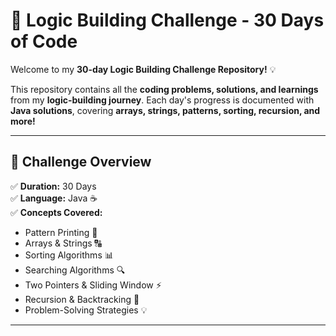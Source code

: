 # 🚀 Logic Building Challenge - 30 Days of Code  

Welcome to my **30-day Logic Building Challenge Repository!** 💡  

This repository contains all the **coding problems, solutions, and learnings** from my **logic-building journey**. Each day's progress is documented with **Java solutions**, covering **arrays, strings, patterns, sorting, recursion, and more!**  

---

## 📌 Challenge Overview  

✅ **Duration:** 30 Days  
✅ **Language:** Java ☕  
✅ **Concepts Covered:**  
- Pattern Printing 🎨  
- Arrays & Strings 🔠  
- Sorting Algorithms 📊  
- Searching Algorithms 🔍  
- Two Pointers & Sliding Window ⚡  
- Recursion & Backtracking 🔄  
- Problem-Solving Strategies 💡  

---


